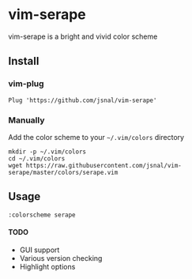 # vim-serape

vim-serape is a bright and vivid color scheme

## Install

### vim-plug

```
Plug 'https://github.com/jsnal/vim-serape'
```

### Manually

Add the color scheme to your `~/.vim/colors` directory

```
mkdir -p ~/.vim/colors
cd ~/.vim/colors
wget https://raw.githubusercontent.com/jsnal/vim-serape/master/colors/serape.vim
```

## Usage

`:colorscheme serape`

#### TODO

* GUI support
* Various version checking
* Highlight options
